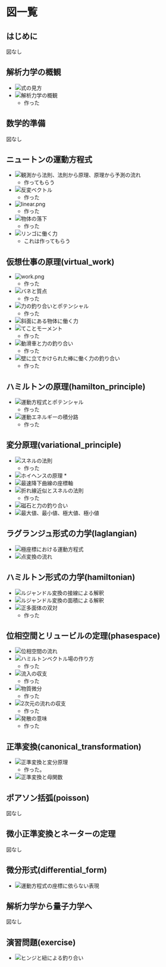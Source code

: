 # 図一覧

## はじめに

図なし

## 解析力学の概観

* ![式の見方](overview/fig/table.png)
* ![解析力学の概観](overview/fig/birds_eye_view.png)
  * 作った

## 数学的準備

図なし

## ニュートンの運動方程式

* ![観測から法則、法則から原理、原理から予測の流れ](newton/fig/principle_law.png)
  * 作ってもらう
* ![反変ベクトル](newton/fig/contravariant_vector.png)
  * 作った
* ![linear.png](newton/fig/linear.png)
  * 作った
* ![物体の落下](newton/fig/fall.png)
  * 作った
* ![リンゴに働く力](newton/fig/apple.png)
  * これは作ってもらう

## 仮想仕事の原理(virtual_work)

* ![work.png](/virtual_work/fig/work.png)
  * 作った
* ![バネと質点](/virtual_work/fig/spring.png)
  * 作った
* ![力の釣り合いとポテンシャル](/virtual_work/fig/potential.png)
  * 作った
* ![斜面にある物体に働く力](/virtual_work/fig/slope.png)
* ![てことモーメント](/virtual_work/fig/lever.png)
  * 作った
* ![動滑車と力の釣り合い](/virtual_work/fig/movable_pulley.png)
  * 作った
* ![壁に立てかけられた棒に働く力の釣り合い](/virtual_work/fig/stick.png)
  * 作った

## ハミルトンの原理(hamilton_principle)

* ![運動方程式とポテンシャル](/hamilton_principle/fig/lagrangian.png)
  * 作った
* ![運動エネルギーの積分路](/hamilton_principle/fig/delta.png)
  * 作った

## 変分原理(variational_principle)

* ![スネルの法則](/variational_principle/fig/snell.png)
  * 作った
* ![ホイヘンスの原理](/variational_principle/fig/huygens.png)
  *
* ![最速降下曲線の座標軸](/variational_principle/fig/bc_coordinate.png)
* ![折れ線近似とスネルの法則](/variational_principle/fig/bc_snell.png)
  * 作った
* ![磁石と力の釣り合い](/variational_principle/fig/magnet.png)
* ![最大値、最小値、極大値、極小値](/variational_principle/fig/stationary.png)

## ラグランジュ形式の力学(laglangian)

* ![極座標における運動方程式](/lagrangian/fig/polar_coordinate.png)
* ![点変換の流れ](/lagrangian/fig/point_transformation.png)

## ハミルトン形式の力学(hamiltonian)

* ![ルジャンドル変換の接線による解釈](/hamiltonian/fig/legendre_tangent.png)
* ![ルジャンドル変換の面積による解釈](/hamiltonian/fig/legendre_area.png)
* ![正多面体の双対](/hamiltonian/fig/dual.png)
  * 作った

## 位相空間とリュービルの定理(phasespace)

* ![位相空間の流れ](/phasespace/fig/phasespace.png)
* ![ハミルトンベクトル場の作り方](/phasespace/fig/phaseflow.png)
  * 作った
* ![流入の収支](/phasespace/fig/flow_balance.png)
  * 作った
* ![物質微分](/phasespace/fig/material_derivative.png)
  * 作った
* ![2次元の流れの収支](/phasespace/fig/lagrange2d.png)
  * 作った
* ![発散の意味](/phasespace/fig/divergence.png)
  * 作った

## 正準変換(canonical_transformation)

* ![正準変換と変分原理](/canonical_transformation/fig/generating_function.png)
  * 作った。
* ![正準変換と母関数](/canonical_transformation/fig/transform_diagram.png)

## ポアソン括弧(poisson)

図なし

## 微小正準変換とネーターの定理

図なし

## 微分形式(differential_form)

* ![運動方程式の座標に依らない表現](/differential_form/fig/differential_form.png)

## 解析力学から量子力学へ

図なし

## 演習問題(exercise)

* ![ヒンジと紐による釣り合い](/exercise/fig/triangle.png)

